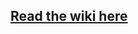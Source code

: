 ## [Read the wiki here](https://github.com/jollyjoee/SMPnas-Reforged/wiki/This-is-the-official-wiki-of-SMPnas-Reforged.-All-guides-will-be-listed-here.)
